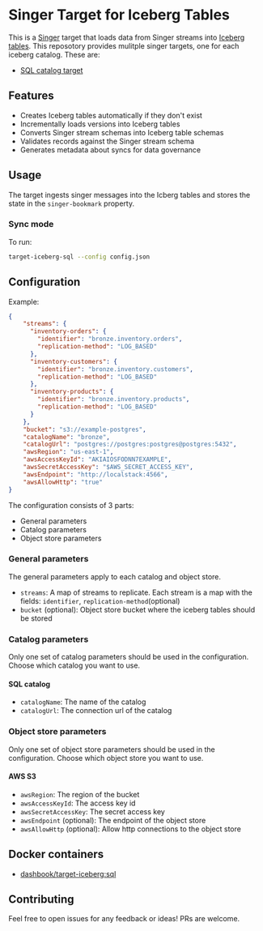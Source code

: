 # Singer Target for Iceberg Tables

This is a [Singer](https://singer.io) target that loads data from Singer streams into [Iceberg tables](https://iceberg.apache.org/). This reposotory provides mulitple singer targets, one for each iceberg catalog. These are:

- [SQL catalog target](/target-iceberg-sql/README.md)

## Features

- Creates Iceberg tables automatically if they don't exist
- Incrementally loads versions into Iceberg tables
- Converts Singer stream schemas into Iceberg table schemas
- Validates records against the Singer stream schema
- Generates metadata about syncs for data governance 

## Usage

The target ingests singer messages into the Icberg tables and stores the state in the `singer-bookmark` property.

### Sync mode

To run:

```bash
target-iceberg-sql --config config.json
```

## Configuration

Example:

```json
{
    "streams": {
      "inventory-orders": { 
        "identifier": "bronze.inventory.orders",
        "replication-method": "LOG_BASED"
      },
      "inventory-customers": { 
        "identifier": "bronze.inventory.customers",
        "replication-method": "LOG_BASED"
      },
      "inventory-products": { 
        "identifier": "bronze.inventory.products",
        "replication-method": "LOG_BASED"
      }
    },
    "bucket": "s3://example-postgres",
    "catalogName": "bronze",
    "catalogUrl": "postgres://postgres:postgres@postgres:5432",
    "awsRegion": "us-east-1",
    "awsAccessKeyId": "AKIAIOSFODNN7EXAMPLE",
    "awsSecretAccessKey": "$AWS_SECRET_ACCESS_KEY",
    "awsEndpoint": "http://localstack:4566",
    "awsAllowHttp": "true"
}
```

The configuration consists of 3 parts:
- General parameters
- Catalog parameters
- Object store parameters

### General parameters

The general parameters apply to each catalog and object store.

- `streams`: A map of streams to replicate. Each stream is a map with the fields: `identifier`, `replication-method`(optional)
- `bucket` (optional): Object store bucket where the iceberg tables should be stored

### Catalog parameters

Only one set of catalog parameters should be used in the configuration. Choose which catalog you want to use.

#### SQL catalog

- `catalogName`: The name of the catalog
- `catalogUrl`: The connection url of the catalog

### Object store parameters

Only one set of object store parameters should be used in the configuration. Choose which object store you want to use.

#### AWS S3

- `awsRegion`: The region of the bucket
- `awsAccessKeyId`: The access key id
- `awsSecretAccessKey`: The secret access key
- `awsEndpoint` (optional): The endpoint of the object store
- `awsAllowHttp` (optional): Allow http connections to the object store


## Docker containers

- [dashbook/target-iceberg:sql](https://hub.docker.com/r/dashbook/target-iceberg)

## Contributing

Feel free to open issues for any feedback or ideas! PRs are welcome.

